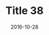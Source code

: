 ---
layout: posts
title: "Title 38"
img: "https://image.tmdb.org/t/p/w185/kPRb1mbVHGop0egQ7153y0lhzGL.jpg"
date: 2016-10-28
genre: "Comedy"
categories: Movies
tags: bollywood, shah ruch khan
published: true 
---
